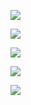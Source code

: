 [![](https://raw.githubusercontent.com/94dreamer/94dreamer/master/profile-summary-card-output/default/0-profile-details.svg?raw=true)](https://github.com/94dreamer)

[![](https://raw.githubusercontent.com/94dreamer/94dreamer/master/profile-summary-card-output/default/1-repos-per-language.svg)](https://github.com/94dreamer)

[![](https://raw.githubusercontent.com/94dreamer/94dreamer/master/profile-summary-card-output/default/2-most-commit-language.svg)](https://github.com/94dreamer)

[![](https://raw.githubusercontent.com/94dreamer/94dreamer/master/profile-summary-card-output/default/3-stats.svg)](https://github.com/94dreamer)

[![](https://raw.githubusercontent.com/94dreamer/94dreamer/master/profile-summary-card-output/default/4-productive-time.svg)](https://github.com/94dreamer)
